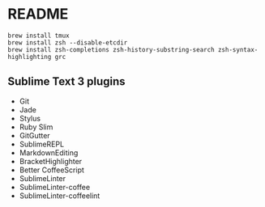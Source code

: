 # README

    brew install tmux
    brew install zsh --disable-etcdir
    brew install zsh-completions zsh-history-substring-search zsh-syntax-highlighting grc

## Sublime Text 3 plugins

* Git
* Jade
* Stylus
* Ruby Slim
* GitGutter
* SublimeREPL
* MarkdownEditing
* BracketHighlighter
* Better CoffeeScript
* SublimeLinter
* SublimeLinter-coffee
* SublimeLinter-coffeelint